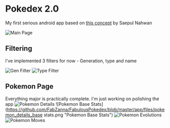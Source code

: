 # Pokedex 2.0
My first serious android app based on [this concept](https://dribbble.com/shots/6545819-Pokedex-App) by Saepul Nahwan

![Main Page](https://github.com/FabZanna/FabulousPokedex/blob/master/app/files/main_activity_snippet.png "Main Page")

## Filtering
I've implemented 3 filters for now - Generation, type and name

![Gen Filter](https://github.com/FabZanna/FabulousPokedex/blob/master/app/files/gen_filter_snippet.png "Gen Filter") ![Type Filter](https://github.com/FabZanna/FabulousPokedex/blob/master/app/files/type_filter_snippet.png "Type Filter")

## Pokemon Page
Everything major is practically complete. I'm just working on polishing the app
![Pokemon Details](https://github.com/FabZanna/FabulousPokedex/blob/master/app/files/pokemon_details.png "Pokemon Details") ![Pokemon Base Stats](https://github.com/FabZanna/FabulousPokedex/blob/master/app/files/pokemon_details_base stats.png "Pokemon Base Stats")
![Pokemon Evolutions](https://github.com/FabZanna/FabulousPokedex/blob/master/app/files/pokemon_details_evolutions.png "Pokemon Evolutions") ![Pokemon Moves](https://github.com/FabZanna/FabulousPokedex/blob/master/app/files/pokemon_details_moves.png "Pokemon Moves")